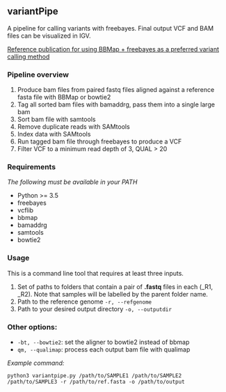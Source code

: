 ## variantPipe
A pipeline for calling variants with freebayes. Final output VCF and BAM files can be visualized in IGV.

[Reference publication for using BBMap + freebayes as a preferred variant calling method](http://journals.plos.org/plosone/article?id=10.1371/journal.pone.0174446)

### Pipeline overview
1. Produce bam files from paired fastq files aligned against a reference fasta file with BBMap or bowtie2
2. Tag all sorted bam files with bamaddrg, pass them into a single large bam
3. Sort bam file with samtools
4. Remove duplicate reads with SAMtools
5. Index data with SAMtools
6. Run tagged bam file through freebayes to produce a VCF
7. Filter VCF to a minimum read depth of 3, QUAL > 20

### Requirements
*The following must be available in your PATH*
- Python >= 3.5
- freebayes
- vcflib
- bbmap
- bamaddrg
- samtools
- bowtie2

### Usage
This is a command line tool that requires at least three inputs.
1. Set of paths to folders that contain a pair of **.fastq** files in each (_R1, _R2). Note that samples will be labelled by the parent folder name.
2. Path to the reference genome `-r, --refgenome`
3. Path to your desired output directory `-o, --outputdir`

### Other options:
- `-bt, --bowtie2`: set the aligner to bowtie2 instead of bbmap
- `qm, --qualimap`: process each output bam file with qualimap

*Example command:*

`python3 variantpipe.py /path/to/SAMPLE1 /path/to/SAMPLE2 /path/to/SAMPLE3 -r /path/to/ref.fasta -o /path/to/output`
